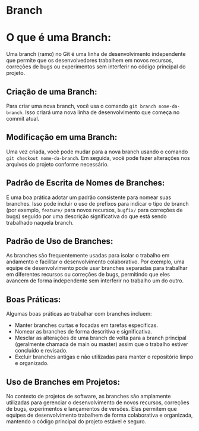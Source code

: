 # Branch

# O que é uma Branch:

Uma branch (ramo) no Git é uma linha de desenvolvimento independente que permite que os desenvolvedores trabalhem em novos recursos, correções de bugs ou experimentos sem interferir no código principal do projeto.

## Criação de uma Branch:

Para criar uma nova branch, você usa o comando `git branch nome-da-branch`. Isso criará uma nova linha de desenvolvimento que começa no commit atual.

## Modificação em uma Branch:

Uma vez criada, você pode mudar para a nova branch usando o comando `git checkout nome-da-branch`. Em seguida, você pode fazer alterações nos arquivos do projeto conforme necessário.

## Padrão de Escrita de Nomes de Branches:

É uma boa prática adotar um padrão consistente para nomear suas branches. Isso pode incluir o uso de prefixos para indicar o tipo de branch (por exemplo, `feature/` para novos recursos, `bugfix/` para correções de bugs) seguido por uma descrição significativa do que está sendo trabalhado naquela branch.

## Padrão de Uso de Branches:

As branches são frequentemente usadas para isolar o trabalho em andamento e facilitar o desenvolvimento colaborativo. Por exemplo, uma equipe de desenvolvimento pode usar branches separadas para trabalhar em diferentes recursos ou correções de bugs, permitindo que eles avancem de forma independente sem interferir no trabalho um do outro.

## Boas Práticas:

Algumas boas práticas ao trabalhar com branches incluem:
- Manter branches curtas e focadas em tarefas específicas.
- Nomear as branches de forma descritiva e significativa.
- Mesclar as alterações de uma branch de volta para a branch principal (geralmente chamada de main ou master) assim que o trabalho estiver concluído e revisado.
- Excluir branches antigas e não utilizadas para manter o repositório limpo e organizado.

## Uso de Branches em Projetos:

No contexto de projetos de software, as branches são amplamente utilizadas para gerenciar o desenvolvimento de novos recursos, correções de bugs, experimentos e lançamentos de versões. Elas permitem que equipes de desenvolvimento trabalhem de forma colaborativa e organizada, mantendo o código principal do projeto estável e seguro.
